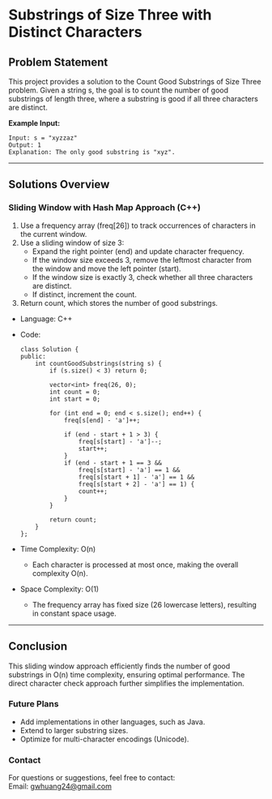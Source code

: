 # **Substrings of Size Three with Distinct Characters**

## **Problem Statement**
This project provides a solution to the Count Good Substrings of Size Three problem. Given a string s, the goal is to count the number of good substrings of length three, where a substring is good if all three characters are distinct.  


**Example Input:**
  ```
  Input: s = "xyzzaz"  
  Output: 1  
  Explanation: The only good substring is "xyz".
  ```
---

## **Solutions Overview**
### **Sliding Window with Hash Map Approach (C++)**
1. Use a frequency array (freq[26]) to track occurrences of characters in the current window.
2. Use a sliding window of size 3:
   - Expand the right pointer (end) and update character frequency.
   - If the window size exceeds 3, remove the leftmost character from the window and move the left pointer (start).
   - If the window size is exactly 3, check whether all three characters are distinct.
   - If distinct, increment the count.
3. Return count, which stores the number of good substrings.


- Language: C++
- Code:
  ```
  class Solution {
  public:
      int countGoodSubstrings(string s) {
          if (s.size() < 3) return 0; 
          
          vector<int> freq(26, 0);
          int count = 0;
          int start = 0;
  
          for (int end = 0; end < s.size(); end++) {
              freq[s[end] - 'a']++;
              
              if (end - start + 1 > 3) {
                  freq[s[start] - 'a']--;
                  start++;
              }
              if (end - start + 1 == 3 && 
                  freq[s[start] - 'a'] == 1 && 
                  freq[s[start + 1] - 'a'] == 1 && 
                  freq[s[start + 2] - 'a'] == 1) {
                  count++;
              }
          }
  
          return count;
      }
  };
  ```

- Time Complexity: O(n)  
  - Each character is processed at most once, making the overall complexity O(n).
- Space Complexity: O(1)  
  - The frequency array has fixed size (26 lowercase letters), resulting in constant space usage.
  
---

## **Conclusion**
This sliding window approach efficiently finds the number of good substrings in O(n) time complexity, ensuring optimal performance. The direct character check approach further simplifies the implementation.  

### **Future Plans**
- Add implementations in other languages, such as Java.
- Extend to larger substring sizes.
- Optimize for multi-character encodings (Unicode).

### **Contact**
For questions or suggestions, feel free to contact:  
Email: gwhuang24@gmail.com
